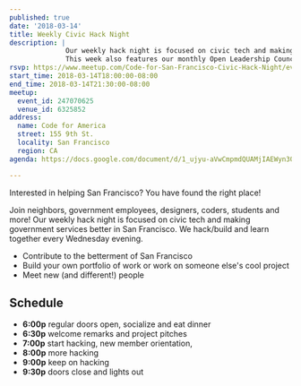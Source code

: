 ```yaml
---
published: true
date: '2018-03-14'
title: Weekly Civic Hack Night
description: |
              Our weekly hack night is focused on civic tech and making government services better in San Francisco.
              This week also features our monthly Open Leadership Council.
rsvp: https://www.meetup.com/Code-for-San-Francisco-Civic-Hack-Night/events/247070625/
start_time: 2018-03-14T18:00:00-08:00
end_time: 2018-03-14T21:30:00-08:00
meetup:
  event_id: 247070625
  venue_id: 6325852
address:
  name: Code for America
  street: 155 9th St.
  locality: San Francisco
  region: CA
agenda: https://docs.google.com/document/d/1_ujyu-aVwCmpmdQUAMjIAEWyn30AE7RpnLHwQks8xoM/edit

---
```


Interested in helping San Francisco? You have found the right place!

Join neighbors, government employees, designers, coders, students and more! Our weekly hack night is focused on civic
tech and making government services better in San Francisco. We hack/build and learn together every Wednesday evening.

* Contribute to the betterment of San Francisco
* Build your own portfolio of work or work on someone else's cool project
* Meet new (and different!) people

## Schedule

* **6:00p** regular doors open, socialize and eat dinner
* **6:30p** welcome remarks and project pitches
* **7:00p** start hacking, new member orientation,
* **8:00p** more hacking
* **9:00p** keep on hacking
* **9:30p** doors close and lights out
